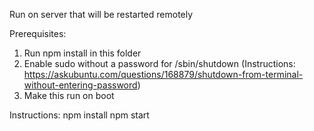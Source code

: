 Run on server that will be restarted remotely

Prerequisites:
1. Run npm install in this folder
2. Enable sudo without a password for /sbin/shutdown (Instructions: https://askubuntu.com/questions/168879/shutdown-from-terminal-without-entering-password)
3. Make this run on boot


Instructions:
npm install
npm start